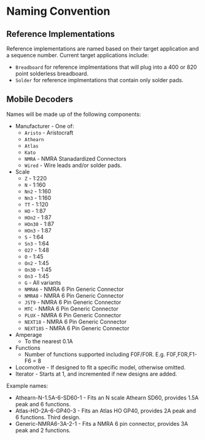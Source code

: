 # Naming Convention

## Reference Implementations

Reference implementations are named based on their target application and a sequence
number.  Current target applications include:

* `Breadboard` for reference implmentations that will plug into a 400 or 820 point
  solderless breadboard.
* `Solder` for reference implmentations that contain only solder pads.

## Mobile Decoders

Names will be made up of the following components:

* Manufacturer - One of:
  - `Aristo` - Aristocraft
  - `Athearn`
  - `Atlas`
  - `Kato`
  - `NMRA` - NMRA Stanadardized Connectors
  - `Wired` - Wire leads and/or solder pads.
* Scale
  - `Z` - 1:220
  - `N` - 1:160
  - `Nn2` - 1:160
  - `Nn3` - 1:160
  - `TT` - 1:120
  - `HO` - 1:87
  - `HOn2` - 1:87
  - `HOn30` - 1:87
  - `HOn3` - 1:87
  - `S` - 1:64
  - `Sn3` - 1:64
  - `O27` - 1:48
  - `O` - 1:45
  - `On2` - 1:45
  - `On30` - 1:45
  - `On3` - 1:45
  - `G` - All variants
  - `NMRA6` - NMRA 6 Pin Generic Connector
  - `NMRA8` - NMRA 6 Pin Generic Connector
  - `JST9` - NMRA 6 Pin Generic Connector
  - `MTC` - NMRA 6 Pin Generic Connector
  - `PLUX` - NMRA 6 Pin Generic Connector
  - `NEXT18` - NMRA 6 Pin Generic Connector
  - `NEXT18S` - NMRA 6 Pin Generic Connector
* Amperage
  - To the nearest 0.1A
* Functions
  - Number of functions supported including F0F/F0R.  E.g. F0F,F0R,F1-F6 = 8
* Locomotive - If designed to fit a specific model, otherwise omitted.
* Iterator - Starts at 1, and incremented if new designs are added.

Example names:

* Athearn-N-1.5A-6-SD60-1 - Fits an N scale Athearn SD60, provides 1.5A peak and 6 functions.
* Atlas-HO-2A-6-GP40-3 - Fits an Atlas HO GP40, provides 2A peak and 6 functions.  Third design.
* Generic-NMRA6-3A-2-1 - Fits a NMRA 6 pin connector, provides 3A peak and 2 functions.
